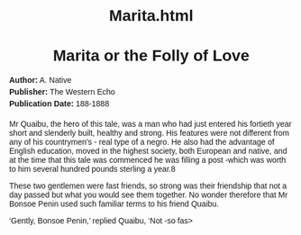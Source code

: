 # Marita.html
<!DOCTYPE html>
<html lang="en">
<head>
    <meta charset="UTF-8">
    <meta name="viewport" content="width=device-width, initial-scale=1.0">
    <title>Marita or the Folly of Love</title>
    <style>
        body {
            font-family: Arial, sans-serif;
            margin: 40px;
        }
        h1 {
            text-align: center;
        }
        .metadata {
            margin-bottom: 20px;
        }
        .metadata p {
            margin: 5px 0;
        }
        <link rel="stylesheet" href="styles.css">
    </style>
</head>
<body>
    <h1>Marita or the Folly of Love</h1>
    <div class="metadata">
        <p><strong>Author:</strong> A. Native</p>
        <p><strong>Publisher:</strong> The Western Echo</p>
        <p><strong>Publication Date:</strong> 188-1888</p>
    </div>
    <So my dear friend, yon have gone and done it; I am surprised and astonished at you, I certainly gave you more credit for a good share of common sense, and sufficient knowledge of the world. Is it possible, and can it be true that it was yours the banns, that was published in the chapel yesterday?’ This was uttered by a man of about forty five years, strong but slenderly built, and of middle stature; complexion sallow red, his eyes were keen but yet seldom look you twice in the face, and his features regular. His manners were grave, but a more jovial and sincere friend never lived. In his youth he had the advantage of the best English education; besides being a good Latin, Greek and Hebrew scholar. Mr Bonsoe Penin, the name of this gentleman, was not a bachelor, yet he was married, he had several wives; two he had living with him in his own house; the rest lived in their own houses, and it is strange to say that he lived happily with them all.  

Mr Quaibu, the hero of this tale, was a man who had just entered his fortieth year short and slenderly built, healthy and strong. His features were not different from any of his countrymen’s - real type of a negro. He also had the advantage of English education, moved in the highest society, both European and native, and at the time that this tale was commenced he was filling a post -which was worth to him several hundred pounds sterling a year.8  

These two gentlemen were fast friends, so strong was their friendship that not a day passed but what you would see them together. No wonder therefore that Mr Bonsoe Penin used such familiar terms to his friend Quaibu.  

‘Gently, Bonsoe Penin,’ replied Quaibu, ‘Not -so fas>
</body>
</html>
